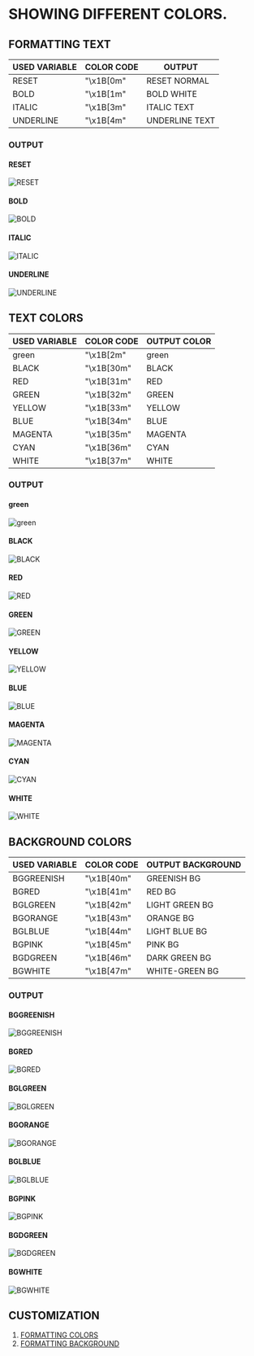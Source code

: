 # SHOWING DIFFERENT COLORS.
## FORMATTING TEXT
 USED VARIABLE | COLOR CODE | OUTPUT
---------------|------------|--------------
 RESET | "\x1B[0m" | RESET NORMAL
 BOLD | "\x1B[1m" | BOLD WHITE
 ITALIC | "\x1B[3m" | ITALIC TEXT
 UNDERLINE | "\x1B[4m" | UNDERLINE TEXT
### OUTPUT
#### RESET
![RESET](img/RESET.png)

#### BOLD
![BOLD](img/BOLD.png)

#### ITALIC
![ITALIC](img/ITALIC.png)

#### UNDERLINE
![UNDERLINE](img/UNDERLINE.png)

## TEXT COLORS
 USED VARIABLE | COLOR CODE | OUTPUT COLOR
---------------|------------|--------------
 green | "\x1B[2m" | green
 BLACK | "\x1B[30m" | BLACK
 RED | "\x1B[31m" | RED
 GREEN | "\x1B[32m" | GREEN
 YELLOW | "\x1B[33m" | YELLOW
 BLUE | "\x1B[34m" | BLUE
 MAGENTA | "\x1B[35m" | MAGENTA
 CYAN | "\x1B[36m" | CYAN
 WHITE | "\x1B[37m" | WHITE
### OUTPUT
#### green
![green](img/green.png)

#### BLACK
![BLACK](img/BLACK.png)

#### RED
![RED](img/RED.png)

#### GREEN
![GREEN](img/GREEN.png)

#### YELLOW
![YELLOW](img/YELLOW.png)

#### BLUE
![BLUE](img/BLUE.png)

#### MAGENTA
![MAGENTA](img/MAGENTA.png)

#### CYAN
![CYAN](img/CYAN.png)

#### WHITE
![WHITE](img/WHITE.png)

## BACKGROUND COLORS
 USED VARIABLE | COLOR CODE | OUTPUT BACKGROUND
---------------|------------|------------------
 BGGREENISH | "\x1B[40m" | GREENISH BG
 BGRED | "\x1B[41m" | RED BG
 BGLGREEN | "\x1B[42m" | LIGHT GREEN BG
 BGORANGE | "\x1B[43m" | ORANGE BG
 BGLBLUE  | "\x1B[44m" | LIGHT BLUE BG
 BGPINK | "\x1B[45m" | PINK BG
 BGDGREEN | "\x1B[46m" | DARK GREEN BG
 BGWHITE | "\x1B[47m" | WHITE-GREEN BG
### OUTPUT
#### BGGREENISH
![BGGREENISH](img/BGGREENISH.png)

#### BGRED
![BGRED](img/BGRED.png)

#### BGLGREEN
![BGLGREEN](img/BGLGREEN.png)

#### BGORANGE
![BGORANGE](img/BGORANGE.png)

#### BGLBLUE
![BGLBLUE](img/BGLBLUE.png)

#### BGPINK
![BGPINK](img/BGPINK.png)

#### BGDGREEN
![BGDGREEN](img/BGDGREEN.png)

#### BGWHITE
![BGWHITE](img/BGWHITE.png)

## CUSTOMIZATION
1. [FORMATTING COLORS](formattingcolors.md)
2. [FORMATTING BACKGROUND](formattingbg.md)
